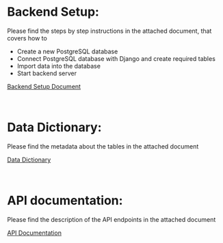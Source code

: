 # Backend Setup:
Please find the steps by step instructions in the attached document, that covers how to
* Create a new PostgreSQL database
* Connect PostgreSQL database with Django and create required tables
* Import data into the database
* Start backend server

[Backend Setup Document](https://github.com/SKWCE2023/documentations/blob/main/Backend%20setup.pdf)

<br />

# Data Dictionary:
Please find the metadata about the tables in the attached document

[Data Dictionary](https://github.com/SKWCE2023/documentations/blob/main/Data%20Dictionary.pdf)

<br />

# API documentation:
Please find the description of the API endpoints in the attached document

[API Documentation](https://github.com/SKWCE2023/documentations/blob/main/API%20Documentation.pdf)
